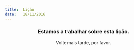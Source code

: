 ```yaml
---
title:  Lição
date:   18/11/2016
---
```


### <center>Estamos a trabalhar sobre esta lição.</center>
<center>Volte mais tarde, por favor.</center>